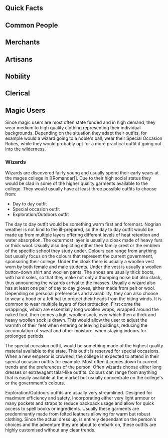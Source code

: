 
```table-of-contents
```



## Quick Facts


## Common People


## Merchants


## Artisans


## Nobility


## Clerical


## Magic Users


Since magic users are most often state funded and in high demand, they wear medium to high quality clothing representing their individual backgrounds. Depending on the situation they adapt their outfits, for example would a wizard going to a noble's ball, wear their Special Occasion Robes, while they would probably opt for a more practical outfit if going out into the wilderness. 


### Wizards

Wizards are discovered fairly young and usually spend their early years at the mages college in [[Romandar]]. Due to their high social status they would be clad in some of the higher quality garments available to the college. They would usually have at least three possible outfits to choose from: 
- Day to day outfit 
- Special occasion outfit
- Exploration/Outdoors outfit

The day to day outfit would be something warm first and foremost. Nogrian weather is not kind to the ill-prepared, so the day to day outfit would be made up from multiple layers offering different levels of heat retention and water absorption. The outermost layer is usually a cloak made of heavy furs or thick wool. Usually also depicting either their family crest or the emblem of the specific school they study under. Colours can range from anything but usually focus on the colours that represent the current government, sponsoring their college. Under the cloak there is usually a woollen vest worn by both female and male students. Under the vest is usually a woollen button-down shirt and woollen pants. The shoes are usually thick boots, with hard soles, so that they make not only a thumping noise but also clack, thus announcing the wizards arrival to the masses. Usually a wizard also has at least one pair of day to day gloves, either made from pelt or wool. Depending on personal preferences and availability, they can also choose to wear a hood or a felt hat to protect their heads from the biting winds. It is common to wear multiple layers of foot protection. First come the wrappings, which are essentially long woollen wraps, wrapped around the naked foot, then comes a light woollen sock, over which then a thick and heavy woollen sock is drawn. This would allow the user to adjust the warmth of their feet when entering or leaving buildings, reducing the accumulation of sweat and other moisture, when staying indoors for prolonged periods. 

The special occasion outfit, would be something made of the highest quality material available to the state. This outfit is reserved for special occasions. When a new emperor is crowned, the college is expected to attend in their special occasion outfits for example. Most often it comes down to current trends and the preferences of the person. Often wizards choose either long dresses or extravagant talar-like outfits. Colours can range from anything that is easily available at the market but usually concentrate on the college's or the government's colours. 

Exploration/Outdoors outfits are usually very streamlined. Designed for maximum efficiency and safety. Incorporating either very light armour or many pockets and straps to reduce backpack usage and allow for quick access to spell books or ingredients. Usually these garments are predominantly made from felted leathers allowing for warm but robust clothing. Since the actual dress up, is entirely dependant on the person's choices and the adventure they are about to embark on, these outfits are highly customised without any clear trends. 
